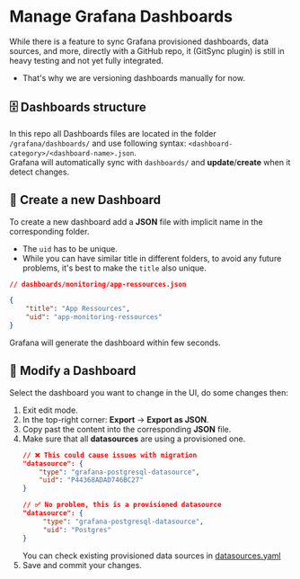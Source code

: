 # Manage Grafana Dashboards

While there is a feature to sync Grafana provisioned dashboards, data sources, and more, directly with a GitHub repo, it (GitSync plugin) is still in heavy testing and not yet fully integrated.
- That's why we are versioning dashboards manually for now.

## 🗄️ Dashboards structure
In this repo all Dashboards files are located in the folder `/grafana/dashboards/` and use following syntax: `<dashboard-category>/<dashboard-name>.json`. <br>
Grafana will automatically sync with `dashboards/` and **update**/**create** when it detect changes.

## 📄 Create a new Dashboard
To create a new dashboard add a **JSON** file with implicit name in the corresponding folder.
- The `uid` has to be unique.
- While you can have similar title in different folders, to avoid any future problems, it's best to make the `title` also unique.
```json
// dashboards/monitoring/app-ressources.json

{
	"title": "App Ressources",
	"uid": "app-monitoring-ressources"
}
``` 
Grafana will generate the dashboard within few seconds.
## 📝 Modify a Dashboard
Select the dashboard you want to change in the UI, do some changes then:
1. Exit edit mode.
2. In the top-right corner: **Export** -> **Export as JSON**.
3. Copy past the content into the corresponding **JSON** file.
4. Make sure that all **datasources** are using a provisioned one.
	```json
	// ❌ This could cause issues with migration
	"datasource": {
		"type": "grafana-postgresql-datasource",
		"uid": "P44368ADAD746BC27"
	}

	// ✅ No problem, this is a provisioned datasource
	"datasource": {
	     "type": "grafana-postgresql-datasource",
	     "uid": "Postgres"
	}
	```
	You can check existing provisioned data sources in [datasources.yaml](../grafana/provisioning/datasources/datasources.yaml)
5. Save and commit your changes.
